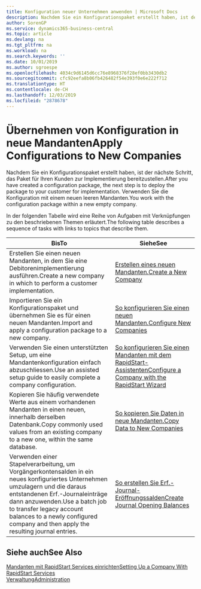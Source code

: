 ```yaml
---
title: Konfiguration neuer Unternehmen anwenden | Microsoft Docs
description: Nachdem Sie ein Konfigurationspaket erstellt haben, ist der nächste Schritt, das Paket für Ihren Kunden zur Implementierung bereitzustellen. Verwenden Sie die Konfiguration mit einem neuen leeren Mandanten.
author: SorenGP
ms.service: dynamics365-business-central
ms.topic: article
ms.devlang: na
ms.tgt_pltfrm: na
ms.workload: na
ms.search.keywords: ''
ms.date: 10/01/2019
ms.author: sgroespe
ms.openlocfilehash: 4034c9d6145d6cc76e8968376f28ef0bb3430db2
ms.sourcegitcommit: cfc92eefa8b06fb426482f54e393f0e6e222f712
ms.translationtype: HT
ms.contentlocale: de-CH
ms.lasthandoff: 12/03/2019
ms.locfileid: "2878678"
---
```

# <a name="apply-configurations-to-new-companies"></a><span data-ttu-id="21b7e-104">Übernehmen von Konfiguration in neue Mandanten</span><span class="sxs-lookup"><span data-stu-id="21b7e-104">Apply Configurations to New Companies</span></span>
<span data-ttu-id="21b7e-105">Nachdem Sie ein Konfigurationspaket erstellt haben, ist der nächste Schritt, das Paket für Ihren Kunden zur Implementierung bereitzustellen.</span><span class="sxs-lookup"><span data-stu-id="21b7e-105">After you have created a configuration package, the next step is to deploy the package to your customer for implementation.</span></span> <span data-ttu-id="21b7e-106">Verwenden Sie die Konfiguration mit einem neuen leeren Mandanten.</span><span class="sxs-lookup"><span data-stu-id="21b7e-106">You work with the configuration package within a new empty company.</span></span>  

 <span data-ttu-id="21b7e-107">In der folgenden Tabelle wird eine Reihe von Aufgaben mit Verknüpfungen zu den beschriebenen Themen erläutert.</span><span class="sxs-lookup"><span data-stu-id="21b7e-107">The following table describes a sequence of tasks with links to topics that describe them.</span></span>

|<span data-ttu-id="21b7e-108">**Bis**</span><span class="sxs-lookup"><span data-stu-id="21b7e-108">**To**</span></span>|<span data-ttu-id="21b7e-109">**Siehe**</span><span class="sxs-lookup"><span data-stu-id="21b7e-109">**See**</span></span>|  
|------------|-------------|  
|<span data-ttu-id="21b7e-110">Erstellen Sie einen neuen Mandanten, in dem Sie eine Debitorenimplementierung ausführen.</span><span class="sxs-lookup"><span data-stu-id="21b7e-110">Create a new company in which to perform a customer implementation.</span></span>|[<span data-ttu-id="21b7e-111">Erstellen eines neuen Mandanten.</span><span class="sxs-lookup"><span data-stu-id="21b7e-111">Create a New Company</span></span>](admin-how-to-create-a-new-company.md)|  
|<span data-ttu-id="21b7e-112">Importieren Sie ein Konfigurationspaket und übernehmen Sie es für einen neuen Mandanten.</span><span class="sxs-lookup"><span data-stu-id="21b7e-112">Import and apply a configuration package to a new company.</span></span>|[<span data-ttu-id="21b7e-113">So konfigurieren Sie einen neuen Mandanten.</span><span class="sxs-lookup"><span data-stu-id="21b7e-113">Configure New Companies</span></span>](admin-how-to-configure-new-companies.md)|  
|<span data-ttu-id="21b7e-114">Verwenden Sie einen unterstützten Setup, um eine Mandantenkonfiguration einfach abzuschliessen.</span><span class="sxs-lookup"><span data-stu-id="21b7e-114">Use an assisted setup guide to easily complete a company configuration.</span></span>|[<span data-ttu-id="21b7e-115">So konfigurieren Sie einen Mandanten mit dem RapidStart-Assistenten</span><span class="sxs-lookup"><span data-stu-id="21b7e-115">Configure a Company with the RapidStart Wizard</span></span>](admin-how-to-configure-a-company-with-the-rapidstart-wizard.md)|
|<span data-ttu-id="21b7e-116">Kopieren Sie häufig verwendete Werte aus einem vorhandenen Mandanten in einen neuen, innerhalb derselben Datenbank.</span><span class="sxs-lookup"><span data-stu-id="21b7e-116">Copy commonly used values from an existing company to a new one, within the same database.</span></span>|[<span data-ttu-id="21b7e-117">So kopieren Sie Daten in neue Mandanten.</span><span class="sxs-lookup"><span data-stu-id="21b7e-117">Copy Data to New Companies</span></span>](admin-how-to-copy-data-to-new-companies.md)|  
|<span data-ttu-id="21b7e-118">Verwenden einer Stapelverarbeitung, um Vorgängerkontensalden in ein neues konfiguriertes Unternehmen umzulagern und die daraus entstandenen Erf.-Journaleinträge dann anzuwenden.</span><span class="sxs-lookup"><span data-stu-id="21b7e-118">Use a batch job to transfer legacy account balances to a newly configured company and then apply the resulting journal entries.</span></span>|[<span data-ttu-id="21b7e-119">So erstellen Sie Erf.-Journal-Eröffnungssalden</span><span class="sxs-lookup"><span data-stu-id="21b7e-119">Create Journal Opening Balances</span></span>](admin-how-to-create-journal-opening-balances.md)|  

## <a name="see-also"></a><span data-ttu-id="21b7e-120">Siehe auch</span><span class="sxs-lookup"><span data-stu-id="21b7e-120">See Also</span></span>  
[<span data-ttu-id="21b7e-121">Mandanten mit RapidStart Services einrichten</span><span class="sxs-lookup"><span data-stu-id="21b7e-121">Setting Up a Company With RapidStart Services</span></span>](admin-set-up-a-company-with-rapidstart.md)  
[<span data-ttu-id="21b7e-122">Verwaltung</span><span class="sxs-lookup"><span data-stu-id="21b7e-122">Administration</span></span>](admin-setup-and-administration.md)
